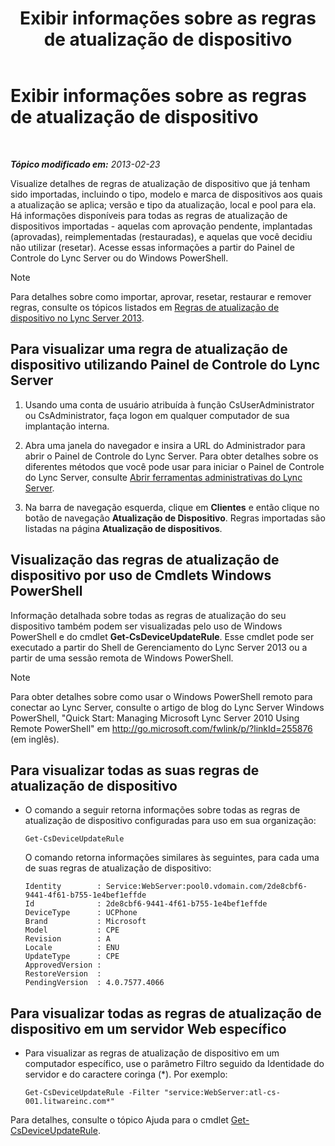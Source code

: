 ﻿---
title: Exibir informações sobre as regras de atualização de dispositivo
TOCTitle: Exibir informações sobre as regras de atualização de dispositivo
ms:assetid: d6677ca4-024b-4816-8511-8d7630788107
ms:mtpsurl: https://technet.microsoft.com/pt-br/library/JJ994077(v=OCS.15)
ms:contentKeyID: 52057735
ms.date: 05/19/2016
mtps_version: v=OCS.15
ms.translationtype: HT
---

# Exibir informações sobre as regras de atualização de dispositivo

 

_**Tópico modificado em:** 2013-02-23_

Visualize detalhes de regras de atualização de dispositivo que já tenham sido importadas, incluindo o tipo, modelo e marca de dispositivos aos quais a atualização se aplica; versão e tipo da atualização, local e pool para ela. Há informações disponíveis para todas as regras de atualização de dispositivos importadas - aquelas com aprovação pendente, implantadas (aprovadas), reimplementadas (restauradas), e aquelas que você decidiu não utilizar (resetar). Acesse essas informações a partir do Painel de Controle do Lync Server ou do Windows PowerShell.

> [!note]  
> Para detalhes sobre como importar, aprovar, resetar, restaurar e remover regras, consulte os tópicos listados em <a href="lync-server-2013-device-update-rules.md">Regras de atualização de dispositivo no Lync Server 2013</a>.

## Para visualizar uma regra de atualização de dispositivo utilizando Painel de Controle do Lync Server

1.  Usando uma conta de usuário atribuída à função CsUserAdministrator ou CsAdministrator, faça logon em qualquer computador de sua implantação interna.

2.  Abra uma janela do navegador e insira a URL do Administrador para abrir o Painel de Controle do Lync Server. Para obter detalhes sobre os diferentes métodos que você pode usar para iniciar o Painel de Controle do Lync Server, consulte [Abrir ferramentas administrativas do Lync Server](lync-server-2013-open-lync-server-administrative-tools.md).

3.  Na barra de navegação esquerda, clique em **Clientes** e então clique no botão de navegação **Atualização de Dispositivo**. Regras importadas são listadas na página **Atualização de dispositivos**.

## Visualização das regras de atualização de dispositivo por uso de Cmdlets Windows PowerShell

Informação detalhada sobre todas as regras de atualização do seu dispositivo também podem ser visualizadas pelo uso de Windows PowerShell e do cmdlet **Get-CsDeviceUpdateRule**. Esse cmdlet pode ser executado a partir do Shell de Gerenciamento do Lync Server 2013 ou a partir de uma sessão remota de Windows PowerShell.

> [!note]  
> Para obter detalhes sobre como usar o Windows PowerShell remoto para conectar ao Lync Server, consulte o artigo de blog do Lync Server Windows PowerShell, &quot;Quick Start: Managing Microsoft Lync Server 2010 Using Remote PowerShell&quot; em <a href="http://go.microsoft.com/fwlink/p/?linkid=255876">http://go.microsoft.com/fwlink/p/?linkId=255876 (em inglês)</a>.

## Para visualizar todas as suas regras de atualização de dispositivo

  - O comando a seguir retorna informações sobre todas as regras de atualização de dispositivo configuradas para uso em sua organização:
    
        Get-CsDeviceUpdateRule
    
    O comando retorna informações similares às seguintes, para cada uma de suas regras de atualização de dispositivo:
    
        Identity        : Service:WebServer:pool0.vdomain.com/2de8cbf6-9441-4f61-b755-1e4bef1effde
        Id              : 2de8cbf6-9441-4f61-b755-1e4bef1effde
        DeviceType      : UCPhone
        Brand           : Microsoft
        Model           : CPE
        Revision        : A
        Locale          : ENU
        UpdateType      : CPE
        ApprovedVersion :
        RestoreVersion  :
        PendingVersion  : 4.0.7577.4066

## Para visualizar todas as regras de atualização de dispositivo em um servidor Web específico

  - Para visualizar as regras de atualização de dispositivo em um computador específico, use o parâmetro Filtro seguido da Identidade do servidor e do caractere coringa (\*). Por exemplo:
    
        Get-CsDeviceUpdateRule -Filter "service:WebServer:atl-cs-001.litwareinc.com*"

Para detalhes, consulte o tópico Ajuda para o cmdlet [Get-CsDeviceUpdateRule](https://docs.microsoft.com/en-us/powershell/module/skype/Get-CsDeviceUpdateRule).

